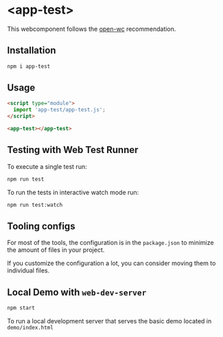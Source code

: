 # \<app-test>

This webcomponent follows the [open-wc](https://github.com/open-wc/open-wc) recommendation.

## Installation

```bash
npm i app-test
```

## Usage

```html
<script type="module">
  import 'app-test/app-test.js';
</script>

<app-test></app-test>
```

## Testing with Web Test Runner

To execute a single test run:

```bash
npm run test
```

To run the tests in interactive watch mode run:

```bash
npm run test:watch
```


## Tooling configs

For most of the tools, the configuration is in the `package.json` to minimize the amount of files in your project.

If you customize the configuration a lot, you can consider moving them to individual files.

## Local Demo with `web-dev-server`

```bash
npm start
```

To run a local development server that serves the basic demo located in `demo/index.html`
